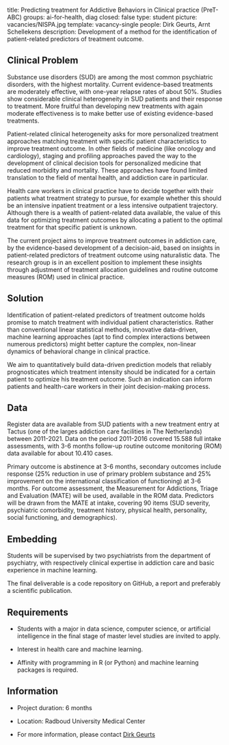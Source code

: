 title: Predicting treatment for Addictive Behaviors in Clinical practice (PreT-ABC)
groups: ai-for-health, diag 
closed: false 
type: student 
picture: vacancies/NISPA.jpg
template: vacancy-single
people: Dirk Geurts, Arnt Schellekens
description: Development of a method for the identification of patient-related predictors of treatment outcome.

## Clinical Problem
Substance use disorders (SUD) are among the most common psychiatric disorders, with the highest mortality. Current evidence-based treatments are moderately effective, with one-year relapse rates of about 50%. Studies show considerable clinical heterogeneity in SUD patients and their response to treatment. More fruitful than developing new treatments with again moderate effectiveness is to make better use of existing evidence-based treatments.

Patient-related clinical heterogeneity asks for more personalized treatment approaches matching treatment with specific patient characteristics to improve treatment outcome. In other fields of medicine (like oncology and cardiology), staging and profiling approaches paved the way to the development of clinical decision tools for personalized medicine that reduced morbidity and mortality. These approaches have found limited translation to the field of mental health, and addiction care in particular.

Health care workers in clinical practice have to decide together with their patients what treatment strategy to pursue, for example whether this should be an intensive inpatient treatment or a less intensive outpatient trajectory. Although there is a wealth of patient-related data available, the value of this data for optimizing treatment outcomes by allocating a patient to the optimal treatment for that specific patient is unknown.

The current project aims to improve treatment outcomes in addiction care, by the evidence-based development of a decision-aid, based on insights in patient-related predictors of treatment outcome using naturalistic data. The research group is in an excellent position to implement these insights through adjustment of treatment allocation guidelines and routine outcome measures (ROM) used in clinical practice.

## Solution
Identification of patient-related predictors of treatment outcome holds promise to match treatment with individual patient characteristics. Rather than conventional linear statistical methods, innovative data-driven, machine learning approaches (apt to find complex interactions between numerous predictors) might better capture the complex, non-linear dynamics of behavioral change in clinical practice.

We aim to quantitatively build data-driven prediction models that reliably prognosticates which treatment intensity should be indicated for a certain patient to optimize his treatment outcome. Such an indication can inform patients and health-care workers in their joint decision-making process.

## Data
Register data are available from SUD patients with a new treatment entry at Tactus (one of the larges addiction care facilities in The Netherlands) between 2011-2021. Data on the period 2011-2016 covered 15.588 full intake assessments, with 3-6 months follow-up routine outcome monitoring (ROM) data available for about 10.410 cases.

Primary outcome is abstinence at 3-6 months, secondary outcomes include response (25% reduction in use of primary problem substance and 25% improvement on the international classification of functioning) at 3-6 months. For outcome assessment, the Measurement for Addictions, Triage and Evaluation (MATE) will be used, available in the ROM data. Predictors will be drawn from the MATE at
intake, covering 90 items (SUD severity, psychiatric comorbidity, treatment history, physical health,
personality, social functioning, and demographics).

## Embedding
Students will be supervised by two psychiatrists from the department of psychiatry, with respectively clinical expertise in addiction care and basic experience in machine learning.

The final deliverable is a code repository on GitHub, a report and preferably a scientific publication.

## Requirements
- Students with a major in data science, computer science, or artificial intelligence in the final stage of master level studies are invited to apply.

- Interest in health care and machine learning.

- Affinity with programming in R (or Python) and machine learning packages is required.

## Information 

- Project duration: 6 months 

- Location: Radboud University Medical Center 

- For more information, please contact [Dirk Geurts](mailto:dirk.geurts@radboudumc.nl) 
